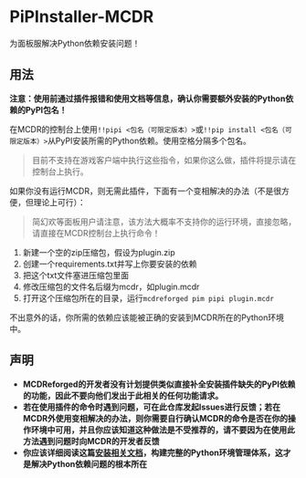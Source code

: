 # PiPInstaller-MCDR
为面板服解决Python依赖安装问题！

## 用法
**注意：使用前通过插件报错和使用文档等信息，确认你需要额外安装的Python依赖的PyPI包名！**

在MCDR的控制台上使用`!!pipi <包名（可限定版本）>`或`!!pip install <包名（可限定版本）>`从PyPI安装所需的Python依赖。使用空格分隔多个包名。
> 目前不支持在游戏客户端中执行这些指令，如果你这么做，插件将提示请在控制台上执行。

如果你没有运行MCDR，则无需此插件，下面有一个变相解决的办法（不是很方便，但理论上可行）：
> 简幻欢等面板用户请注意，该方法大概率不支持你的运行环境，直接忽略，请直接在MCDR控制台上执行命令！

1. 新建一个空的zip压缩包，假设为plugin.zip
2. 创建一个requirements.txt并写上你要安装的依赖
3. 把这个txt文件塞进压缩包里面
4. 修改压缩包的文件名后缀为mcdr，如plugin.mcdr
5. 打开这个压缩包所在的目录，运行`mcdreforged pim pipi plugin.mcdr`

不出意外的话，你所需的依赖应该能被正确的安装到MCDR所在的Python环境中。

## 声明
- **MCDReforged的开发者没有计划提供类似直接补全安装插件缺失的PyPI依赖的功能，因此不要向他们发出于此相关的任何功能请求。**
- **若在使用插件的命令时遇到问题，可在此仓库发起Issues进行反馈；若在MCDR外使用变相解决的办法，则你需要自行确认MCDR的命令是否在你的操作环境中可用，并且你应该知道这种做法是不受推荐的，请不要因为在使用此方法遇到问题时向MCDR的开发者反馈**
- **你应该详细阅读这篇[安装相关文档](https://docs.mcdreforged.com/zh-cn/latest/quick_start/install.html#)，构建完整的Python环境管理体系，这才是解决Python依赖问题的根本所在**
